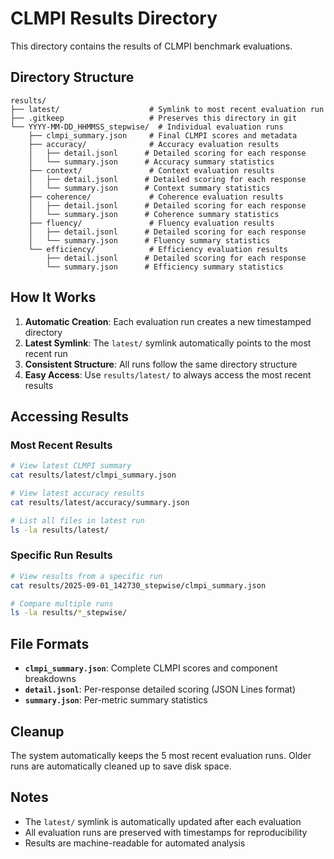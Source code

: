 # CLMPI Results Directory

This directory contains the results of CLMPI benchmark evaluations.

## Directory Structure

```
results/
├── latest/                    # Symlink to most recent evaluation run
├── .gitkeep                   # Preserves this directory in git
└── YYYY-MM-DD_HHMMSS_stepwise/  # Individual evaluation runs
    ├── clmpi_summary.json     # Final CLMPI scores and metadata
    ├── accuracy/              # Accuracy evaluation results
    │   ├── detail.jsonl      # Detailed scoring for each response
    │   └── summary.json      # Accuracy summary statistics
    ├── context/               # Context evaluation results
    │   ├── detail.jsonl      # Detailed scoring for each response
    │   └── summary.json      # Context summary statistics
    ├── coherence/             # Coherence evaluation results
    │   ├── detail.jsonl      # Detailed scoring for each response
    │   └── summary.json      # Coherence summary statistics
    ├── fluency/               # Fluency evaluation results
    │   ├── detail.jsonl      # Detailed scoring for each response
    │   └── summary.json      # Fluency summary statistics
    └── efficiency/            # Efficiency evaluation results
        ├── detail.jsonl      # Detailed scoring for each response
        └── summary.json      # Efficiency summary statistics
```

## How It Works

1. **Automatic Creation**: Each evaluation run creates a new timestamped directory
2. **Latest Symlink**: The `latest/` symlink automatically points to the most recent run
3. **Consistent Structure**: All runs follow the same directory structure
4. **Easy Access**: Use `results/latest/` to always access the most recent results

## Accessing Results

### Most Recent Results
```bash
# View latest CLMPI summary
cat results/latest/clmpi_summary.json

# View latest accuracy results
cat results/latest/accuracy/summary.json

# List all files in latest run
ls -la results/latest/
```

### Specific Run Results
```bash
# View results from a specific run
cat results/2025-09-01_142730_stepwise/clmpi_summary.json

# Compare multiple runs
ls -la results/*_stepwise/
```

## File Formats

- **`clmpi_summary.json`**: Complete CLMPI scores and component breakdowns
- **`detail.jsonl`**: Per-response detailed scoring (JSON Lines format)
- **`summary.json`**: Per-metric summary statistics

## Cleanup

The system automatically keeps the 5 most recent evaluation runs. Older runs are automatically cleaned up to save disk space.

## Notes

- The `latest/` symlink is automatically updated after each evaluation
- All evaluation runs are preserved with timestamps for reproducibility
- Results are machine-readable for automated analysis
